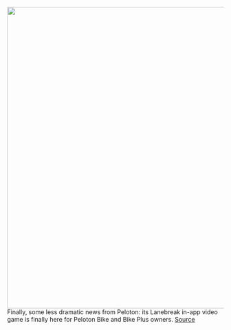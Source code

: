 <img src='https://cdn.vox-cdn.com/thumbor/LDaqYc-rfjxD9jeFWujTsUt2Y9I=/0x0:1920x1080/1200x800/filters:focal(807x387:1113x693)/cdn.vox-cdn.com/uploads/chorus_image/image/70521739/In_Game___Breakers___EN.0.jpg' width='700px' /><br/>
Finally, some less dramatic news from Peloton: its Lanebreak in-app video game is finally here for Peloton Bike and Bike Plus owners.
<a href='https://www.theverge.com/2022/2/17/22939177/peloton-lanebreak-video-game-fitness-bikes'> Source <a/>